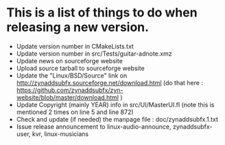# This is a list of things to do when releasing a new version.

- Update version number in CMakeLists.txt
- Update version number in src/Tests/guitar-adnote.xmz
- Update news on sourceforge website
- Upload source tarball to sourceforge website
- Update the "Linux/BSD/Source" link on http://zynaddsubfx.sourceforge.net/download.html (do that here : https://github.com/zynaddsubfx/zyn-website/blob/master/download.html )
- Update Copyright (mainly YEAR) info in src/UI/MasterUI.fl (note this is mentioned 2 times on line 5 and line 872)
- Check and update (if needed) the manpage file : doc/zynaddsubfx.1.txt
- Issue release announcement to linux-audio-announce, zynaddsubfx-user, kvr,
  linux-musicians
